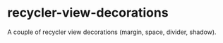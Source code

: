 # recycler-view-decorations
A couple of recycler view decorations (margin, space, divider, shadow).
